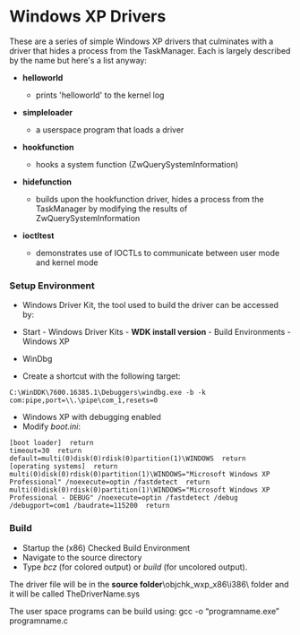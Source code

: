 Windows XP Drivers
==============================

These are a series of simple Windows XP drivers that culminates with a driver that hides a process from the TaskManager. Each is largely described by the name but here's a list anyway:

* **helloworld**
  * prints 'helloworld' to the kernel log


* **simpleloader**
  * a userspace program that loads a driver


* **hookfunction**
  * hooks a system function (ZwQuerySystemInformation)


* **hidefunction**
  * builds upon the hookfunction driver, hides a process from the TaskManager by modifying the results of ZwQuerySystemInformation


* **ioctltest**
  * demonstrates use of IOCTLs to communicate between user mode and kernel mode


### **Setup Environment**

 * Windows Driver Kit, the tool used to build the driver can be accessed by:
  * Start - Windows Driver Kits - **WDK install version** - Build Environments - Windows XP

 * WinDbg
  * Create a shortcut with the following target:
```
C:\WinDDK\7600.16385.1\Debuggers\windbg.exe -b -k com:pipe,port=\\.\pipe\com_1,resets=0
```

 * Windows XP with debugging enabled 
  * Modify *boot.ini*:
```
[boot loader]  return
timeout=30  return
default=multi(0)disk(0)rdisk(0)partition(1)\WINDOWS  return
[operating systems]  return
multi(0)disk(0)rdisk(0)partition(1)\WINDOWS="Microsoft Windows XP Professional" /noexecute=optin /fastdetect  return
multi(0)disk(0)rdisk(0)partition(1)\WINDOWS="Microsoft Windows XP Professional - DEBUG" /noexecute=optin /fastdetect /debug /debugport=com1 /baudrate=115200  return
```


### **Build**

 * Startup the (x86) Checked Build Environment
 * Navigate to the source directory
 * Type *bcz* (for colored output) or *build* (for uncolored output).


The driver file will be in the **source folder**\objchk_wxp_x86\i386\ folder and it will be called TheDriverName.sys

The user space programs can be build using: gcc -o “programname.exe” programname.c
